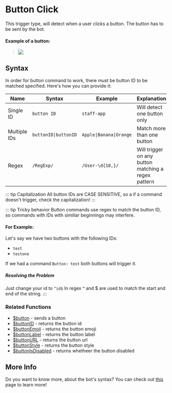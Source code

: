 # Button Click

This trigger type, will detect when a user clicks a button. 
The button has to be sent by the bot.

#### Example of a button:
> ![](https://media.discordapp.net/attachments/772051120368910371/880527140817367070/first-button.gif)



## Syntax
In order for button command to work, there must be button ID to be matched specified. Here's how you can provide it:

| Name | Syntax | Example | Explanation |
| --- | --- | --- | --- |
| Single ID | `button ID` | `staff-app` | Will detect one button only |
| Multiple IDs | `buttonID\|buttonID` | `Apple\|Banana\|Orange` | Match more than one button |
| Regex | `/RegExp/` | `/User-\d{18,}/` | Will trigger on any button matching a regex pattern |


::: tip Capitalization
All button IDs are CASE SENSITIVE, so a if a command doesn't trigger, check the capitalization!
:::

::: tip Tricky behavior
Button commands use regex to match the button ID, so commands with IDs with similiar beginnings may interfere.

#### For Example:
Let's say we have two buttons with the following IDs:

* `test`
* `testone`

If we had a command `Button: test` both buttons will trigger it.

##### Resolving the Problem
Just change your id to `^id$`
In regex ^ and $ are used to match the start and end of the string.
:::

### Related Functions
* [$button](../Text/Components/button.md) - sends a button
* [$buttonID](../Text/Components/button.md) - returns the button id
* [$buttonEmoji](../Text/Components/buttonEmoji.md) - returns the button emoji
* [$buttonLabel](../Text/Components/buttonLabel.md) - returns the button label
* [$buttonURL](../Text/Components/buttonURL.md) - returns the button url
* [$buttonStyle](../Text/Components/buttonStyle.md) - returns the button style
* [$buttonIsDisabled](../Text/Components/buttonIsDisabled.md) - returns whetheer the button disabled

## More Info

Do you want to know more, about the bot's syntax? You can check out [this](../Other/syntax.md) page to learn more!
